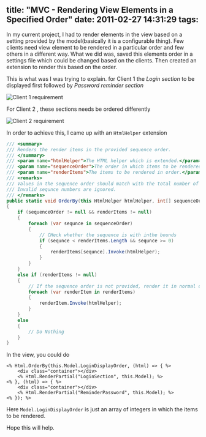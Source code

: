 title: "MVC - Rendering View Elements in a Specified Order"
date: 2011-02-27 14:31:29
tags:
---

In my current project, I had to render elements in the view based on a setting provided by the model(basically it is a configurable thing). Few clients need view element to be rendered in a particular order and few others in a different way. What we did was, saved this elements order in a settings file which could be changed based on the clients. Then created an extension to render this based on the order.

This is what was I was trying to explain. for  Client 1 the *Login section* to be displayed first followed by *Password reminder section*

![Client 1 requirement](http://rajeesh.cdn.rhyble.com/images/2011/02/image_thumb.png)

For Client 2 , these sections needs be ordered differently

![Client 2 requirement](http://rajeesh.cdn.rhyble.com/images/2011/02/image_thumb1.png)

In order to achieve this, I came up with an `HtmlHelper` extension

```cs
/// <summary>
/// Renders the render items in the provided sequence order.
/// </summary>
/// <param name="htmlHelper">The HTML helper which is extended.</param>
/// <param name="sequenceOrder">The order in which items to be rendered. Sequence starts at an index of 0.</param>
/// <param name="renderItems">The items to be rendered in order.</param>
/// <remarks>
/// Values in the sequence order should match with the total number of render items.
/// Invalid sequnce numbers are ignored.
/// </remarks>
public static void OrderBy(this HtmlHelper htmlHelper, int[] sequenceOrder, params Action<HtmlHelper>[] renderItems)
{
    if (sequenceOrder != null && renderItems != null)
    {
        foreach (var sequnce in sequenceOrder)
        {
            // CHeck whether the sequence is with inthe bounds
            if (sequnce < renderItems.Length && sequnce >= 0)
            {
                renderItems[sequnce].Invoke(htmlHelper);
            }
        }
    }
    else if (renderItems != null)
    {
        // If the sequence order is not provided, render it in normal order in which items are declared.
        foreach (var renderItem in renderItems)
        {
            renderItem.Invoke(htmlHelper);
        }
    }
    else
    {
        // Do Nothing
    }
}
```

In the view, you could do

```
<% Html.OrderBy(this.Model.LoginDisplayOrder, (html) => { %>
    <div class="container"></div>
    <% Html.RenderPartial("LoginSection", this.Model); %>
<% }, (html) => { %>
    <div class="container"></div>
    <% Html.RenderPartial("ReminderPassword", this.Model); %>
<% }); %>
```

Here `Model.LoginDisplayOrder` is just an array of integers in which the items to be rendered.

Hope this will help.
